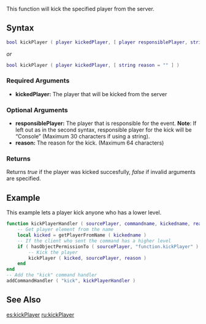 This function will kick the specified player from the server.

Syntax
------

``` lua
bool kickPlayer ( player kickedPlayer, [ player responsiblePlayer, string reason = "" ] )         
```

*or*

``` lua
bool kickPlayer ( player kickedPlayer, [ string reason = "" ] )
```

### Required Arguments

-   **kickedPlayer:** The player that will be kicked from the server

### Optional Arguments

-   **responsiblePlayer:** The player that is responsible for the event. **Note**: If left out as in the second syntax, responsible player for the kick will be “Console” (Maximum 30 characters if using a string).
-   **reason:** The reason for the kick. (Maximum 64 characters)

### Returns

Returns *true* if the player was kicked succesfully, *false* if invalid arguments are specified.

Example
-------

This example lets a player kick anyone who has a lower level.

``` lua
function kickPlayerHandler ( sourcePlayer, commandname, kickedname, reason )
    -- Get player element from the name
    local kicked = getPlayerFromName ( kickedname )
    -- If the client who sent the command has a higher level
    if ( hasObjectPermissionTo ( sourcePlayer, "function.kickPlayer" ) ) then
        -- Kick the player
        kickPlayer ( kicked, sourcePlayer, reason )
    end
end
-- Add the "kick" command handler
addCommandHandler ( "kick", kickPlayerHandler )
```

See Also
--------

[es:kickPlayer](/docs/es:kickplayer.md "wikilink") [ru:kickPlayer](/ru:kickPlayer.md "wikilink")
